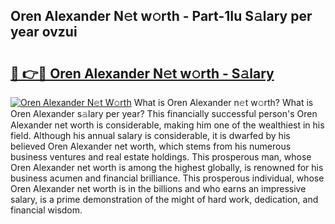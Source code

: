 ## Oren Alexander N𝚎t w𝚘rth - Part-1Iu S𝚊lary per year ovzui

# <h2><a href="http://gc1cols.nevu.top/?p=Oren+Alexander">🔗 👉🔴 Oren Alexander N𝚎t w𝚘rth - S𝚊lary</a></h2>

[![Oren Alexander N𝚎t W𝚘rth](https://i.imgur.com/Oavwk0R.jpeg)](http://gc1cols.nevu.top/?p=Oren+Alexander)
What is Oren Alexander n𝚎t w𝚘rth? What is Oren Alexander s𝚊lary per year?
This financially successful person's Oren Alexander net worth is considerable, making him one of the wealthiest in his field. Although his annual salary is considerable, it is dwarfed by his believed Oren Alexander net worth, which stems from his numerous business ventures and real estate holdings. This prosperous man, whose Oren Alexander net worth is among the highest globally, is renowned for his business acumen and financial brilliance. This prosperous individual, whose Oren Alexander net worth is in the billions and who earns an impressive salary, is a prime demonstration of the might of hard work, dedication, and financial wisdom.

